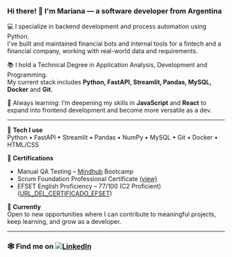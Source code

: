 ### Hi there! 👋 I'm Mariana — a software developer from Argentina

💻 I specialize in backend development and process automation using Python.  
I've built and maintained financial bots and internal tools for a fintech and a financial company, working with real-world data and requirements.

📚 I hold a Technical Degree in Application Analysis, Development and Programming.  
My current stack includes **Python, FastAPI, Streamlit, Pandas, MySQL, Docker** and **Git**.

🌱 Always learning: I’m deepening my skills in **JavaScript** and **React** to expand into frontend development and become more versatile as a dev.

---

🔧 **Tech I use**  
Python • FastAPI • Streamlit • Pandas • NumPy • MySQL • Git • Docker • HTML/CSS

📜 **Certifications**  
- Manual QA Testing –  [Mindhub](https://www.credly.com/badges/50df416d-2910-463a-9d89-dc4169692af6/linked_in_profile) Bootcamp  
- Scrum Foundation Professional Certificate [(view)](https://www.linkedin.com/feed/update/urn:li:activity:7074163260819652608/)  
- EFSET English Proficiency – 77/100 (C2 Proficient) ([URL_DEL_CERTIFICADO_EFSET](https://cert.efset.org/ggpjxw)) 

🎯 **Currently**  
Open to new opportunities where I can contribute to meaningful projects, keep learning, and grow as a developer.

---

### 🕸️ Find me on [![LinkedIn](https://img.shields.io/badge/LinkedIn-Connect-pink?logo=linkedin&style=flat-square&link=https://www.linkedin.com/in/marianasardo/)](https://www.linkedin.com/in/marianasardo/)
